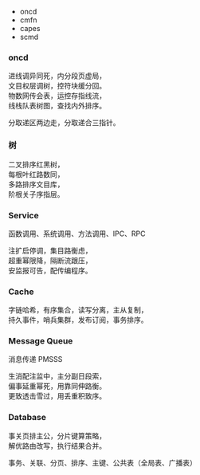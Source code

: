 - oncd
- cmfn
- capes
- scmd

### oncd 
进线调异同死，内分段页虚局，  
文目权层调树，控符块缓分回。    
物数网传会表，运控存指线流，  
线栈队表树图，查找内外排序。  

分取递区两边走，分取递合三指针。

### 树
二叉排序红黑树，  
每根叶红路数同，  
多路排序文目库，  
阶根关子序指层。  

### Service
函数调用、系统调用、方法调用、IPC、RPC

注扩启停调，集目路衡虑，  
超重幂限降，隔断流跟压，  
安监报可告，配传编程序。  

### Cache
字链哈希，有序集合，读写分离，主从复制，  
持久事件，哨兵集群，发布订阅，事务排序。

### Message Queue
消息传递 PMSSS 

生消配注监中，主分副日段索，  
偏事延重幂死，用靠同伸路衡。   
更致透击雪过，用丢重积致序。

### Database
事关页排主公，分片键算策略，  
解优路由改写，执行结果合并。  

事务、关联、分页、排序、主键、公共表（全局表、广播表）